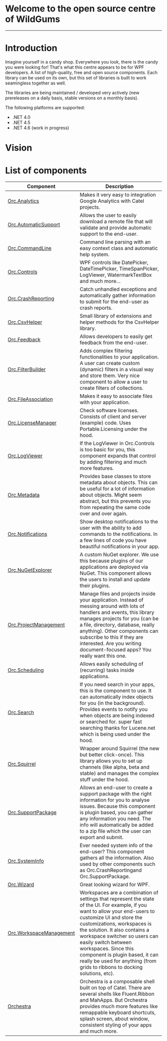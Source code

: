 # Welcome to the open source centre of WildGums
---

# Introduction

Imagine yourself in a candy shop. Everywhere you look, there is the candy you were looking for! That's what this centre appears to be for WPF developers. A list of high-quality, free and open source components. Each library can be used on its own, but this set of libraries is built to work seamingless together as well.

The libraries are being maintained / developed very actively (new prereleases on a daily basis, stable versions on a monthly basis). 

The following platforms are supported: 

- .NET 4.0
- .NET 4.5
- .NET 4.6 (work in progress)  

# Vision


# List of components

| Component               | Description                                                                                                                                                                                                                                                                                                                                                                                                              |
|-------------------------|--------------------------------------------------------------------------------------------------------------------------------------------------------------------------------------------------------------------------------------------------------------------------------------------------------------------------------------------------------------------------------------------------------------------------|
| [Orc.Analytics](https://github.com/WildGums/Orc.Analytics)           			| Makes it very easy to integration Google Analytics with Catel projects.                                                                                                                                                                                                                                                                                                                                                  |
| [Orc.AutomaticSupport](https://github.com/WildGums/Orc.AutomaticSupport)    	| Allows the user to easily download a remote file that will validate and provide automatic support to the end-user.                                                                                                                                                                                                                                                                                                       |
| [Orc.CommandLine](https://github.com/WildGums/Orc.CommandLine)         		| Command line parsing with an easy context class and automatic help system.                                                                                                                                                                                                                                                                                                                                               |
| [Orc.Controls](https://github.com/WildGums/Orc.Controls)            			| WPF controls like DatePicker, DateTimePicker, TimeSpanPicker, LogViewer, WatermarkTextBox and much more…                                                                                                                                                                                                                                                                                                                 |
| [Orc.CrashReporting](https://github.com/WildGums/Orc.CrashReporting)     		| Catch unhandled exceptions and automatically gather information to submit for the end-user as crash reports.                                                                                                                                                                                                                                                                                                             |
| [Orc.CsvHelper](https://github.com/WildGums/Orc.CsvHelper)           			| Small library of extensions and helper methods for the CsvHelper library.                                                                                                                                                                                                                                                                                                                                                |
| [Orc.Feedback](https://github.com/WildGums/Orc.Feedback)            			| Allows developers to easily get feedback from the end-user.                                                                                                                                                                                                                                                                                                                                                              |
| [Orc.FilterBuilder](https://github.com/WildGums/Orc.FilterBuilder)       		| Adds complex filtering functionalities to your application. A user can create custom (dynamic) filters in a visual way and store them. Very nice component to allow a user to create filters of collections.                                                                                                                                                                                                             |
| [Orc.FileAssociation](https://github.com/WildGums/Orc.FileAssociation)       	| Makes it easy to associate files with your application.                                                                                                                                                                                                             |
| [Orc.LicenseManager](https://github.com/WildGums/Orc.LicenseManager)      	| Check software licenses. Consists of client and server (example) code. Uses Portable.Licensing under the hood.                                                                                                                                                                                                                                                                                                           |
| [Orc.LogViewer](https://github.com/WildGums/Orc.LogViewer)           			| If the LogViewer in Orc.Controls is too basic for you, this component expands that control by adding filtering and much more features.                                                                                                                                                                                                                                                                                   |
| [Orc.Metadata](https://github.com/WildGums/Orc.Metadata)            			| Provides base classes to store metadata about objects. This can be useful for a lot of information about objects. Might seem abstract, but this prevents you from repeating the same code over and over again.                                                                                                                                                                                                           |
| [Orc.Notifications](https://github.com/WildGums/Orc.Notifications)       		| Show desktop notifications to the user with the ability to add commands to the notifications. In a few lines of code you have beautiful notifications in your app.                                                                                                                                                                                                                                                       |
| [Orc.NuGetExplorer](https://github.com/WildGums/Orc.NuGetExplorer)       		| A custom NuGet explorer. We use this because plugins of our applications are deployed via NuGet. This component allows the users to install and update their plugins.                                                                                                                                                                                                                                                    |
| [Orc.ProjectManagement](https://github.com/WildGums/Orc.ProjectManagement)   	| Manage files and projects inside your application. Instead of messing around with lots of handlers and events, this library manages projects for you (can be a file, directory, database, really anything). Other components can subscribe to this if they are interested. Are you writing document-focused apps? You really want this one.                                                                              |
| [Orc.Scheduling](https://github.com/WildGums/Orc.Scheduling)              	| Allows easily scheduling of (recurring) tasks inside applications.                                                                                                                              |
| [Orc.Search](https://github.com/WildGums/Orc.Search)              			| If you need search in your apps, this is the component to use. It can automatically index objects for you (in the background). Provides events to notify you when objects are being indexed or searched for. super fast searching thanks for Lucene.net which is being used under the hood.                                                                                                                              |
| [Orc.Squirrel](https://github.com/WildGums/Orc.Squirrel)            			| Wrapper around Squirrel (the new but better click-once). This library allows you to set up channels (like alpha, beta and stable) and manages the complex stuff under the hood.                                                                                                                                                                                                                                          |
| [Orc.SupportPackage](https://github.com/WildGums/Orc.SupportPackage)      	| Allows an end-user to create a support package with the right information for you to analyse issues. Because this component is plugin based, you can gather any information you need. The info will automatically be added to a zip file which the user can export and submit.                                                                                                                                           |
| [Orc.SystemInfo](https://github.com/WildGums/Orc.SystemInfo)          		| Ever needed system info of the end-user? This component gathers all the information. Also used by other components such as Orc.CrashReportingand Orc.SupportPackage.                                                                                                                                                                                                                                                     |
| [Orc.Wizard](https://github.com/WildGums/Orc.Wizard)              			| Great looking wizard for WPF.                                                                                                                                                                                                                                                                                                                                                                                            |
| [Orc.WorkspaceManagement](https://github.com/WildGums/Orc.WorkspaceManagement) | Workspaces are a combination of settings that represent the state of the UI. For example, if you want to allow your end-users to customize UI and store the customizations, workspaces is the solution. It also contains a workspace switcher so users can easily switch between workspaces. Since this component is plugin based, it can really be used for anything (from grids to ribbons to docking solutions, etc). |
| [Orchestra](https://github.com/WildGums/Orchestra)               				| Orchestra is a composable shell built on top of Catel. There are several shells like Fluent.Ribbon and MahApps. But Orchestra provides much more features like remappable keyboard shortcuts, splash screen, about window, consistent styling of your apps and much more.                                                                                                                                                |